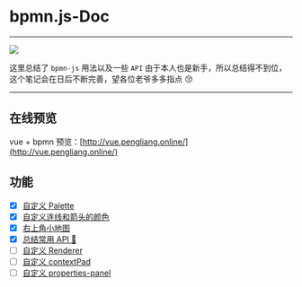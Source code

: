 # bpmn.js-Doc

---

[![](https://img.shields.io/badge/Bpmn.js-^7.3.1-33aadd?style=flat-square)](https://www.bt.cn/)

这里总结了 `bpmn-js` 用法以及一些 `API`
由于本人也是新手，所以总结得不到位，这个笔记会在日后不断完善，望各位老爷多多指点 😚

---

## 在线预览

vue + bpmn 预览：[http://vue.pengliang.online/](http://vue.pengliang.online/)

## 功能

- [x] <a href="./doc/customPalette.md">自定义 Palette</a>
- [x] <a href="./doc/customConnectionColor.md">自定义连线和箭头的颜色
- [x] <a href="./doc/customMiniMap.md">右上角小地图
- [x] <a href="./doc/bpmnApi.md">总结常用 API 🚩
- [ ] 自定义 Renderer
- [ ] 自定义 contextPad
- [ ] 自定义 properties-panel
